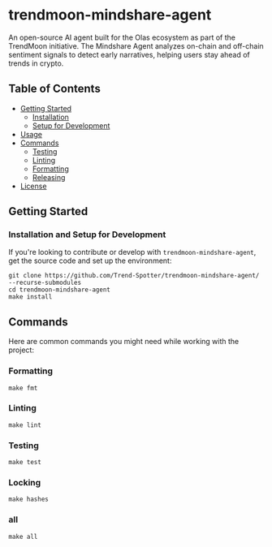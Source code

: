 # trendmoon-mindshare-agent

An open-source AI agent built for the Olas ecosystem as part of the TrendMoon initiative. The Mindshare Agent analyzes on-chain and off-chain sentiment signals to detect early narratives, helping users stay ahead of trends in crypto.



## Table of Contents

- [Getting Started](#getting-started)
  - [Installation](#installation)
  - [Setup for Development](#setup-for-development)
- [Usage](#usage)
- [Commands](#commands)
  - [Testing](#testing)
  - [Linting](#linting)
  - [Formatting](#formatting)
  - [Releasing](#releasing)
- [License](#license)

## Getting Started

### Installation and Setup for Development

If you're looking to contribute or develop with `trendmoon-mindshare-agent`, get the source code and set up the environment:

```shell
git clone https://github.com/Trend-Spotter/trendmoon-mindshare-agent/ --recurse-submodules
cd trendmoon-mindshare-agent
make install
```

## Commands

Here are common commands you might need while working with the project:

### Formatting

```shell
make fmt
```

### Linting

```shell
make lint
```

### Testing

```shell
make test
```

### Locking

```shell
make hashes
```

### all

```shell
make all
```
